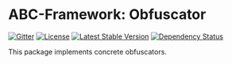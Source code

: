 # ABC-Framework: Obfuscator

[![Gitter](https://badges.gitter.im/SetBased/php-abc.svg)](https://gitter.im/SetBased/php-abc?utm_source=badge&utm_medium=badge&utm_campaign=pr-badge)
[![License](https://poser.pugx.org/setbased/abc-obfuscator/license)](https://packagist.org/packages/setbased/abc-obfuscator)
[![Latest Stable Version](https://poser.pugx.org/setbased/abc-obfuscator/v/stable)](https://packagist.org/packages/setbased/abc-obfuscator)
[![Dependency Status](https://www.versioneye.com/user/projects/571209fbfcd19a00415b1a4e/badge.svg?style=flat)](https://www.versioneye.com/user/projects/571209fbfcd19a00415b1a4e)

This package implements concrete obfuscators.
